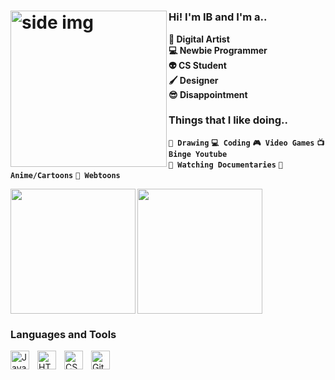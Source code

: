 
# <img src="https://i.pinimg.com/originals/b2/e7/56/b2e756d9e02a17daf195ea4927494ecd.gif" align ="left" alt="side img" width="250" height="auto" />



### **Hi! I'm IB and I'm a..**

**🎨 Digital Artist** <br/>
**💻 Newbie Programmer** <br/>
**👽 CS Student** <br/>
**🖌️ Designer** <br/>
**😎 Disappointment**



### Things that I like doing..

**`🎨 Drawing`** 
**`💻 Coding`**
**`🎮 Video Games`**
**`📺 Binge Youtube`** <br/>
**`📼 Watching Documentaries`**
**`👺 Anime/Cartoons`**
**`📗 Webtoons`**


<img src="https://www.icegif.com/wp-content/uploads/2022/05/icegif-1035.gif" align="left" width="200" height="auto" />
<img src="https://2.bp.blogspot.com/-Xij3yOo29Zg/WPVrhVMtSxI/AAAAAAAOm8Q/qS0TcVa4oNY3VMk3xaOlvLK4UE4338DCgCLcB/s1600/AS002522_00.gif" align ="center"width="200" height="auto" />



### Languages and Tools 

<img align="left" alt="Java" width="30px" style="padding-right:10px;" src="https://cdn.jsdelivr.net/gh/devicons/devicon/icons/java/java-original.svg"/>
<img align="left" alt="HTML" width="30px" style="padding-right:10px;" src="https://cdn.jsdelivr.net/gh/devicons/devicon/icons/html5/html5-plain.svg" />
<img align="left" alt="CSS" width="30px" style="padding-right:10px;" src="https://cdn.jsdelivr.net/gh/devicons/devicon/icons/css3/css3-plain.svg" />
<img align="left" alt="GitHub" width="30px" style="padding-right:10px;" src="https://cdn.jsdelivr.net/gh/devicons/devicon/icons/github/github-original.svg" /> 
<br />



#
